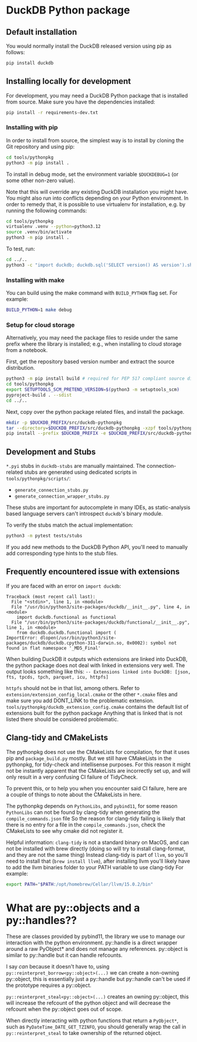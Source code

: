 # DuckDB Python package

## Default installation

You would normally install the DuckDB released version using pip as follows:

```bash
pip install duckdb
```

## Installing locally for development

For development, you may need a DuckDB Python package that is installed from source. Make sure you have the dependencies installed:

```bash
pip install -r requirements-dev.txt
```

### Installing with pip

In order to install from source, the simplest way is to install by cloning the Git repository and using pip:

```bash
cd tools/pythonpkg
python3 -m pip install .
```

To install in debug mode, set the environment variable `$DUCKDEBUG=1` (or some other non-zero value).

Note that this will override any existing DuckDB installation you might have. You might also run into conflicts depending on your Python environment. In order to remedy that, it is possible to use virtualenv for installation, e.g. by running the following commands:

```bash
cd tools/pythonpkg
virtualenv .venv --python=python3.12
source .venv/bin/activate
python3 -m pip install .
```

To test, run:

```bash
cd ../..
python3 -c "import duckdb; duckdb.sql('SELECT version() AS version').show()"
```

### Installing with make

You can build using the make command with `BUILD_PYTHON` flag set. For example:

```bash
BUILD_PYTHON=1 make debug
```

### Setup for cloud storage

Alternatively, you may need the package files to reside under the same
prefix where the library is installed; e.g., when installing to cloud
storage from a notebook.

First, get the repository based version number and extract the source distribution.

```bash
python3 -m pip install build # required for PEP 517 compliant source dists
cd tools/pythonpkg
export SETUPTOOLS_SCM_PRETEND_VERSION=$(python3 -m setuptools_scm)
pyproject-build . --sdist
cd ../..
```

Next, copy over the python package related files, and install the package.

```bash
mkdir -p $DUCKDB_PREFIX/src/duckdb-pythonpkg
tar --directory=$DUCKDB_PREFIX/src/duckdb-pythonpkg -xzpf tools/pythonpkg/dist/duckdb-${SETUPTOOLS_SCM_PRETEND_VERSION}.tar.gz
pip install --prefix $DUCKDB_PREFIX -e $DUCKDB_PREFIX/src/duckdb-pythonpkg/duckdb-${SETUPTOOLS_SCM_PRETEND_VERSION}
```

## Development and Stubs

`*.pyi` stubs in `duckdb-stubs` are manually maintained. The connection-related stubs are generated using dedicated scripts in `tools/pythonpkg/scripts/`:
- `generate_connection_stubs.py`
- `generate_connection_wrapper_stubs.py`

These stubs are important for autocomplete in many IDEs, as static-analysis based language servers can't introspect `duckdb`'s binary module.

To verify the stubs match the actual implementation:
```bash
python3 -m pytest tests/stubs
```

If you add new methods to the DuckDB Python API, you'll need to manually add corresponding type hints to the stub files.

## Frequently encountered issue with extensions

If you are faced with an error on `import duckdb`:

```console
Traceback (most recent call last):
  File "<stdin>", line 1, in <module>
  File "/usr/bin/python3/site-packages/duckdb/__init__.py", line 4, in <module>
    import duckdb.functional as functional
  File "/usr/bin/python3/site-packages/duckdb/functional/__init__.py", line 1, in <module>
    from duckdb.duckdb.functional import (
ImportError: dlopen(/usr/bin/python3/site-packages/duckdb/duckdb.cpython-311-darwin.so, 0x0002): symbol not found in flat namespace '_MD5_Final'
```

When building DuckDB it outputs which extensions are linked into DuckDB, the python package does not deal with linked in extensions very well.
The output looks something like this:
`-- Extensions linked into DuckDB: [json, fts, tpcds, tpch, parquet, icu, httpfs]`

`httpfs` should not be in that list, among others.
Refer to `extension/extension_config_local.cmake` or the other `*.cmake` files and make sure you add DONT_LINK to the problematic extension.
`tools/pythonpkg/duckdb_extension_config.cmake` contains the default list of extensions built for the python package
Anything that is linked that is not listed there should be considered problematic.

## Clang-tidy and CMakeLists

The pythonpkg does not use the CMakeLists for compilation, for that it uses pip and `package_build.py` mostly.
But we still have CMakeLists in the pythonpkg, for tidy-check and intellisense purposes.
For this reason it might not be instantly apparent that the CMakeLists are incorrectly set up, and will only result in a very confusing CI failure of TidyCheck.

To prevent this, or to help you when you encounter said CI failure, here are a couple of things to note about the CMakeLists in here.

The pythonpkg depends on `PythonLibs`, and `pybind11`, for some reason `PythonLibs` can not be found by clang-tidy when generating the `compile_commands.json` file
So the reason for clang-tidy failing is likely that there is no entry for a file in the `compile_commands.json`, check the CMakeLists to see why cmake did not register it.

Helpful information:
`clang-tidy` is not a standard binary on MacOS, and can not be installed with brew directly (doing so will try to install clang-format, and they are not the same thing)
Instead clang-tidy is part of `llvm`, so you'll need to install that (`brew install llvm`), after installing llvm you'll likely have to add the llvm binaries folder to your PATH variable to use clang-tidy
For example:

```bash
export PATH="$PATH:/opt/homebrew/Cellar/llvm/15.0.2/bin"
```

# What are py::objects and a py::handles??

These are classes provided by pybind11, the library we use to manage our interaction with the python environment.
py::handle is a direct wrapper around a raw PyObject* and does not manage any references.
py::object is similar to py::handle but it can handle refcounts.

I say *can* because it doesn't have to, using `py::reinterpret_borrow<py::object>(...)` we can create a non-owning py::object, this is essentially just a py::handle but py::handle can't be used if the prototype requires a py::object.

`py::reinterpret_steal<py::object>(...)` creates an owning py::object, this will increase the refcount of the python object and will decrease the refcount when the py::object goes out of scope.

When directly interacting with python functions that return a `PyObject*`, such as `PyDateTime_DATE_GET_TZINFO`, you should generally wrap the call in `py::reinterpret_steal` to take ownership of the returned object.

